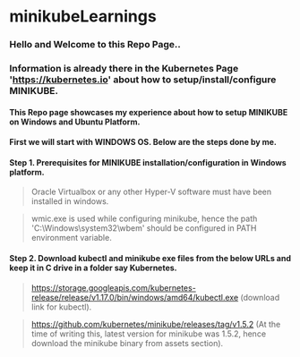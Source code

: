# minikubeLearnings

### Hello and Welcome to this Repo Page..
### Information is already there in the Kubernetes Page 'https://kubernetes.io' about how to setup/install/configure MINIKUBE.
#### This Repo page showcases my experience about how to setup MINIKUBE on Windows and Ubuntu Platform.
#### First we will start with WINDOWS OS. Below are the steps done by me.

#### Step 1. Prerequisites for MINIKUBE installation/configuration in Windows platform.

> Oracle Virtualbox or any other Hyper-V software must have been installed in windows.

> wmic.exe is used while configuring minikube, hence the path 'C:\Windows\system32\wbem' should be configured in PATH environment variable.

#### Step 2. Download kubectl and minikube exe files from the below URLs and keep it in C drive in a folder say Kubernetes.

> https://storage.googleapis.com/kubernetes-release/release/v1.17.0/bin/windows/amd64/kubectl.exe (download link for kubectl).

> https://github.com/kubernetes/minikube/releases/tag/v1.5.2 (At the time of writing this, latest version for minikube was 1.5.2, hence download the minikube binary from assets section).

